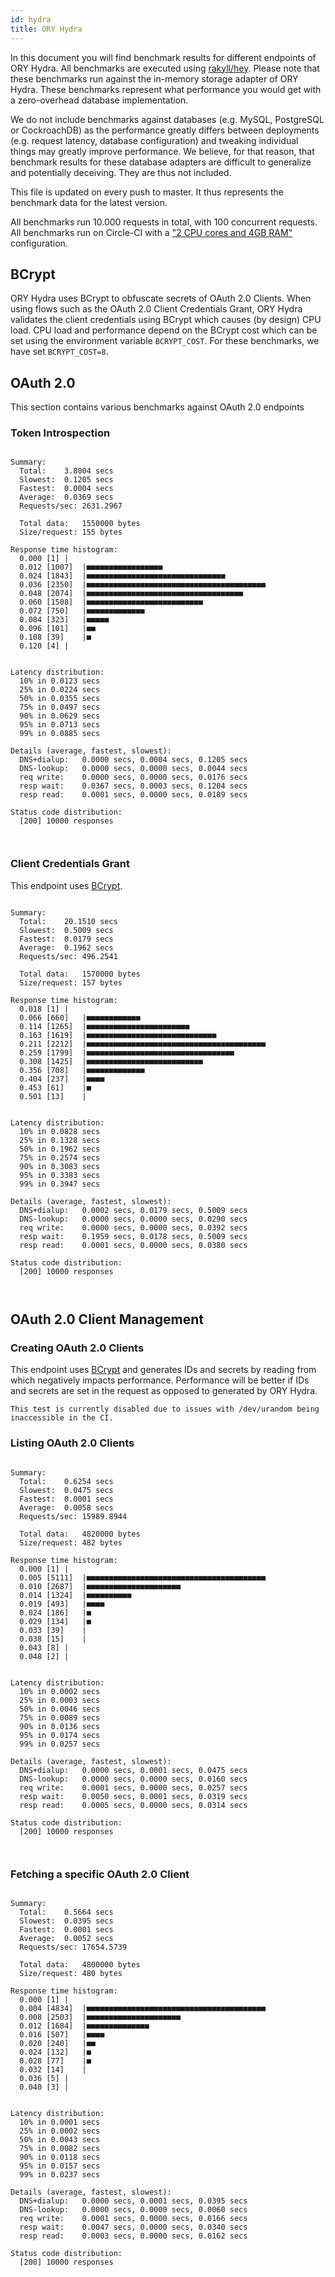 ```yaml
---
id: hydra
title: ORY Hydra
---
```


In this document you will find benchmark results for different endpoints of ORY
Hydra. All benchmarks are executed using
[rakyll/hey](https://github.com/rakyll/hey). Please note that these benchmarks
run against the in-memory storage adapter of ORY Hydra. These benchmarks
represent what performance you would get with a zero-overhead database
implementation.

We do not include benchmarks against databases (e.g. MySQL, PostgreSQL or
CockroachDB) as the performance greatly differs between deployments (e.g.
request latency, database configuration) and tweaking individual things may
greatly improve performance. We believe, for that reason, that benchmark results
for these database adapters are difficult to generalize and potentially
deceiving. They are thus not included.

This file is updated on every push to master. It thus represents the benchmark
data for the latest version.

All benchmarks run 10.000 requests in total, with 100 concurrent requests. All
benchmarks run on Circle-CI with a
["2 CPU cores and 4GB RAM"](https://support.circleci.com/hc/en-us/articles/360000489307-Why-do-my-tests-take-longer-to-run-on-CircleCI-than-locally-)
configuration.

## BCrypt

ORY Hydra uses BCrypt to obfuscate secrets of OAuth 2.0 Clients. When using
flows such as the OAuth 2.0 Client Credentials Grant, ORY Hydra validates the
client credentials using BCrypt which causes (by design) CPU load. CPU load and
performance depend on the BCrypt cost which can be set using the environment
variable `BCRYPT_COST`. For these benchmarks, we have set `BCRYPT_COST=8`.

## OAuth 2.0

This section contains various benchmarks against OAuth 2.0 endpoints

### Token Introspection

```

Summary:
  Total:	3.8004 secs
  Slowest:	0.1205 secs
  Fastest:	0.0004 secs
  Average:	0.0369 secs
  Requests/sec:	2631.2967

  Total data:	1550000 bytes
  Size/request:	155 bytes

Response time histogram:
  0.000 [1]	|
  0.012 [1007]	|■■■■■■■■■■■■■■■■■
  0.024 [1843]	|■■■■■■■■■■■■■■■■■■■■■■■■■■■■■■■
  0.036 [2350]	|■■■■■■■■■■■■■■■■■■■■■■■■■■■■■■■■■■■■■■■■
  0.048 [2074]	|■■■■■■■■■■■■■■■■■■■■■■■■■■■■■■■■■■■
  0.060 [1508]	|■■■■■■■■■■■■■■■■■■■■■■■■■■
  0.072 [750]	|■■■■■■■■■■■■■
  0.084 [323]	|■■■■■
  0.096 [101]	|■■
  0.108 [39]	|■
  0.120 [4]	|


Latency distribution:
  10% in 0.0123 secs
  25% in 0.0224 secs
  50% in 0.0355 secs
  75% in 0.0497 secs
  90% in 0.0629 secs
  95% in 0.0713 secs
  99% in 0.0885 secs

Details (average, fastest, slowest):
  DNS+dialup:	0.0000 secs, 0.0004 secs, 0.1205 secs
  DNS-lookup:	0.0000 secs, 0.0000 secs, 0.0044 secs
  req write:	0.0000 secs, 0.0000 secs, 0.0176 secs
  resp wait:	0.0367 secs, 0.0003 secs, 0.1204 secs
  resp read:	0.0001 secs, 0.0000 secs, 0.0189 secs

Status code distribution:
  [200]	10000 responses



```

### Client Credentials Grant

This endpoint uses [BCrypt](#bcrypt).

```

Summary:
  Total:	20.1510 secs
  Slowest:	0.5009 secs
  Fastest:	0.0179 secs
  Average:	0.1962 secs
  Requests/sec:	496.2541

  Total data:	1570000 bytes
  Size/request:	157 bytes

Response time histogram:
  0.018 [1]	|
  0.066 [660]	|■■■■■■■■■■■■
  0.114 [1265]	|■■■■■■■■■■■■■■■■■■■■■■■
  0.163 [1619]	|■■■■■■■■■■■■■■■■■■■■■■■■■■■■■
  0.211 [2212]	|■■■■■■■■■■■■■■■■■■■■■■■■■■■■■■■■■■■■■■■■
  0.259 [1799]	|■■■■■■■■■■■■■■■■■■■■■■■■■■■■■■■■■
  0.308 [1425]	|■■■■■■■■■■■■■■■■■■■■■■■■■■
  0.356 [708]	|■■■■■■■■■■■■■
  0.404 [237]	|■■■■
  0.453 [61]	|■
  0.501 [13]	|


Latency distribution:
  10% in 0.0828 secs
  25% in 0.1328 secs
  50% in 0.1962 secs
  75% in 0.2574 secs
  90% in 0.3083 secs
  95% in 0.3383 secs
  99% in 0.3947 secs

Details (average, fastest, slowest):
  DNS+dialup:	0.0002 secs, 0.0179 secs, 0.5009 secs
  DNS-lookup:	0.0000 secs, 0.0000 secs, 0.0290 secs
  req write:	0.0000 secs, 0.0000 secs, 0.0392 secs
  resp wait:	0.1959 secs, 0.0178 secs, 0.5009 secs
  resp read:	0.0001 secs, 0.0000 secs, 0.0380 secs

Status code distribution:
  [200]	10000 responses



```

## OAuth 2.0 Client Management

### Creating OAuth 2.0 Clients

This endpoint uses [BCrypt](#bcrypt) and generates IDs and secrets by reading
from which negatively impacts performance. Performance will be better if IDs and
secrets are set in the request as opposed to generated by ORY Hydra.

```
This test is currently disabled due to issues with /dev/urandom being inaccessible in the CI.
```

### Listing OAuth 2.0 Clients

```

Summary:
  Total:	0.6254 secs
  Slowest:	0.0475 secs
  Fastest:	0.0001 secs
  Average:	0.0058 secs
  Requests/sec:	15989.8944

  Total data:	4820000 bytes
  Size/request:	482 bytes

Response time histogram:
  0.000 [1]	|
  0.005 [5111]	|■■■■■■■■■■■■■■■■■■■■■■■■■■■■■■■■■■■■■■■■
  0.010 [2687]	|■■■■■■■■■■■■■■■■■■■■■
  0.014 [1324]	|■■■■■■■■■■
  0.019 [493]	|■■■■
  0.024 [186]	|■
  0.029 [134]	|■
  0.033 [39]	|
  0.038 [15]	|
  0.043 [8]	|
  0.048 [2]	|


Latency distribution:
  10% in 0.0002 secs
  25% in 0.0003 secs
  50% in 0.0046 secs
  75% in 0.0089 secs
  90% in 0.0136 secs
  95% in 0.0174 secs
  99% in 0.0257 secs

Details (average, fastest, slowest):
  DNS+dialup:	0.0000 secs, 0.0001 secs, 0.0475 secs
  DNS-lookup:	0.0000 secs, 0.0000 secs, 0.0160 secs
  req write:	0.0001 secs, 0.0000 secs, 0.0257 secs
  resp wait:	0.0050 secs, 0.0001 secs, 0.0319 secs
  resp read:	0.0005 secs, 0.0000 secs, 0.0314 secs

Status code distribution:
  [200]	10000 responses



```

### Fetching a specific OAuth 2.0 Client

```

Summary:
  Total:	0.5664 secs
  Slowest:	0.0395 secs
  Fastest:	0.0001 secs
  Average:	0.0052 secs
  Requests/sec:	17654.5739

  Total data:	4800000 bytes
  Size/request:	480 bytes

Response time histogram:
  0.000 [1]	|
  0.004 [4834]	|■■■■■■■■■■■■■■■■■■■■■■■■■■■■■■■■■■■■■■■■
  0.008 [2503]	|■■■■■■■■■■■■■■■■■■■■■
  0.012 [1684]	|■■■■■■■■■■■■■■
  0.016 [507]	|■■■■
  0.020 [240]	|■■
  0.024 [132]	|■
  0.028 [77]	|■
  0.032 [14]	|
  0.036 [5]	|
  0.040 [3]	|


Latency distribution:
  10% in 0.0001 secs
  25% in 0.0002 secs
  50% in 0.0043 secs
  75% in 0.0082 secs
  90% in 0.0118 secs
  95% in 0.0157 secs
  99% in 0.0237 secs

Details (average, fastest, slowest):
  DNS+dialup:	0.0000 secs, 0.0001 secs, 0.0395 secs
  DNS-lookup:	0.0000 secs, 0.0000 secs, 0.0060 secs
  req write:	0.0001 secs, 0.0000 secs, 0.0166 secs
  resp wait:	0.0047 secs, 0.0000 secs, 0.0340 secs
  resp read:	0.0003 secs, 0.0000 secs, 0.0162 secs

Status code distribution:
  [200]	10000 responses



```
